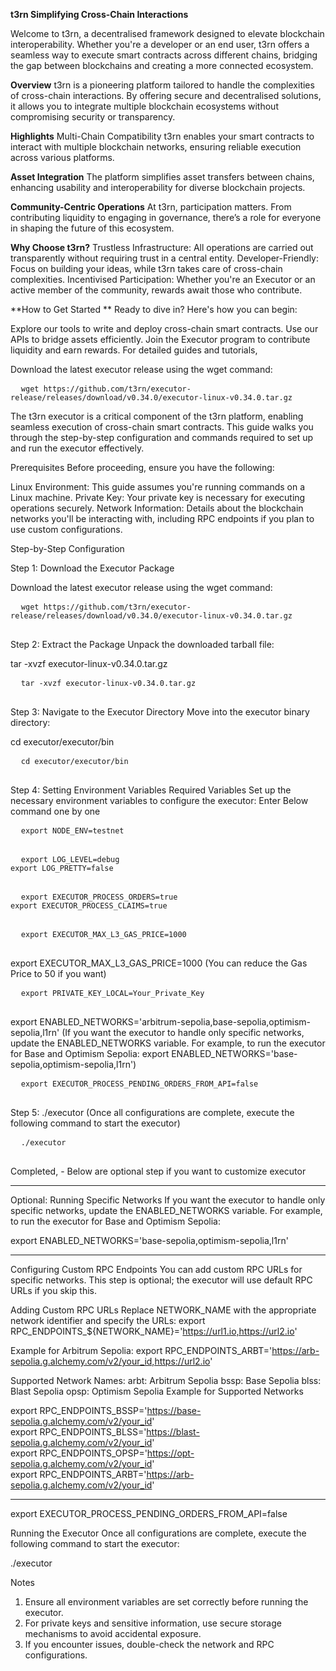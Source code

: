 **t3rn
Simplifying Cross-Chain Interactions**

Welcome to t3rn, a decentralised framework designed to elevate blockchain interoperability. Whether you're a developer or an end user, t3rn offers a seamless way to execute smart contracts across different chains, bridging the gap between blockchains and creating a more connected ecosystem.

**Overview**
t3rn is a pioneering platform tailored to handle the complexities of cross-chain interactions. By offering secure and decentralised solutions, it allows you to integrate multiple blockchain ecosystems without compromising security or transparency.

**Highlights**
Multi-Chain Compatibility
t3rn enables your smart contracts to interact with multiple blockchain networks, ensuring reliable execution across various platforms.

**Asset Integration**
The platform simplifies asset transfers between chains, enhancing usability and interoperability for diverse blockchain projects.

**Community-Centric Operations**
At t3rn, participation matters. From contributing liquidity to engaging in governance, there’s a role for everyone in shaping the future of this ecosystem.

**Why Choose t3rn?**
Trustless Infrastructure: All operations are carried out transparently without requiring trust in a central entity.
Developer-Friendly: Focus on building your ideas, while t3rn takes care of cross-chain complexities.
Incentivised Participation: Whether you're an Executor or an active member of the community, rewards await those who contribute.

**How to Get Started
**
Ready to dive in? Here's how you can begin:

Explore our tools to write and deploy cross-chain smart contracts.
Use our APIs to bridge assets efficiently.
Join the Executor program to contribute liquidity and earn rewards.
For detailed guides and tutorials,

Download the latest executor release using the wget command:

<pre>
  <code id="code-block">wget https://github.com/t3rn/executor-release/releases/download/v0.34.0/executor-linux-v0.34.0.tar.gz </code>
</pre>

The t3rn executor is a critical component of the t3rn platform, enabling seamless execution of cross-chain smart contracts. This guide walks you through the step-by-step configuration and commands required to set up and run the executor effectively.

Prerequisites
Before proceeding, ensure you have the following:

Linux Environment: This guide assumes you're running commands on a Linux machine.
Private Key: Your private key is necessary for executing operations securely.
Network Information: Details about the blockchain networks you'll be interacting with, including RPC endpoints if you plan to use custom configurations.

Step-by-Step Configuration

Step 1: Download the Executor Package

Download the latest executor release using the wget command:

<pre>
  <code id="code-block">wget https://github.com/t3rn/executor-release/releases/download/v0.34.0/executor-linux-v0.34.0.tar.gz </code>
  
</pre>


Step 2: Extract the Package
Unpack the downloaded tarball file:

tar -xvzf executor-linux-v0.34.0.tar.gz  

<pre>
  <code id="code-block">tar -xvzf executor-linux-v0.34.0.tar.gz </code>
  
</pre>


Step 3: Navigate to the Executor Directory
Move into the executor binary directory:

cd executor/executor/bin  

<pre>
  <code id="code-block">cd executor/executor/bin </code>
  
</pre>

Step 4: Setting Environment Variables
Required Variables
Set up the necessary environment variables to configure the executor: Enter Below command one by one

 
<pre>
  <code id="code-block">export NODE_ENV=testnet  </code>
  
</pre>

<pre>
  <code id="code-block">export LOG_LEVEL=debug  
export LOG_PRETTY=false </code>
  
</pre>


<pre>
  <code id="code-block">export EXECUTOR_PROCESS_ORDERS=true  
export EXECUTOR_PROCESS_CLAIMS=true</code>
  
</pre>

   
<pre>
  <code id="code-block">export EXECUTOR_MAX_L3_GAS_PRICE=1000 </code>
  
</pre>

export EXECUTOR_MAX_L3_GAS_PRICE=1000  (You can reduce the Gas Price to 50 if you want)


<pre>
  <code id="code-block">export PRIVATE_KEY_LOCAL=Your_Private_Key</code>
  
</pre>

 

export ENABLED_NETWORKS='arbitrum-sepolia,base-sepolia,optimism-sepolia,l1rn'  (If you want the executor to handle only specific networks, update the ENABLED_NETWORKS variable. For example, to run the executor for Base and Optimism Sepolia: export ENABLED_NETWORKS='base-sepolia,optimism-sepolia,l1rn')

<pre>
  <code id="code-block">export EXECUTOR_PROCESS_PENDING_ORDERS_FROM_API=false</code>
  
</pre>

Step 5: ./executor  (Once all configurations are complete, execute the following command to start the executor)
<pre>
  <code id="code-block">./executor</code>
  
</pre>
 

Completed, - Below are optional step if you want to customize executor
_________________________________________________________________________________________________________________________________________________________________________________________

Optional: Running Specific Networks
If you want the executor to handle only specific networks, update the ENABLED_NETWORKS variable. For example, to run the executor for Base and Optimism Sepolia:

export ENABLED_NETWORKS='base-sepolia,optimism-sepolia,l1rn'  

_________________________________________________________________________________________________________________________________________________________________________________________
Configuring Custom RPC Endpoints
You can add custom RPC URLs for specific networks. This step is optional; the executor will use default RPC URLs if you skip this.

Adding Custom RPC URLs
Replace NETWORK_NAME with the appropriate network identifier and specify the URLs: export RPC_ENDPOINTS_${NETWORK_NAME}='https://url1.io,https://url2.io'  

Example for Arbitrum Sepolia:
export RPC_ENDPOINTS_ARBT='https://arb-sepolia.g.alchemy.com/v2/your_id,https://url2.io'  

Supported Network Names:
arbt: Arbitrum Sepolia
bssp: Base Sepolia
blss: Blast Sepolia
opsp: Optimism Sepolia
Example for Supported Networks

export RPC_ENDPOINTS_BSSP='https://base-sepolia.g.alchemy.com/v2/your_id'  
export RPC_ENDPOINTS_BLSS='https://blast-sepolia.g.alchemy.com/v2/your_id'  
export RPC_ENDPOINTS_OPSP='https://opt-sepolia.g.alchemy.com/v2/your_id'  
export RPC_ENDPOINTS_ARBT='https://arb-sepolia.g.alchemy.com/v2/your_id'  
_________________________________________________________________________________________________________________________________________________________________________________________

export EXECUTOR_PROCESS_PENDING_ORDERS_FROM_API=false  

Running the Executor
Once all configurations are complete, execute the following command to start the executor:

./executor  



Notes
1.  Ensure all environment variables are set correctly before running the executor.
2.  For private keys and sensitive information, use secure storage mechanisms to avoid accidental exposure.
3.  If you encounter issues, double-check the network and RPC configurations.



